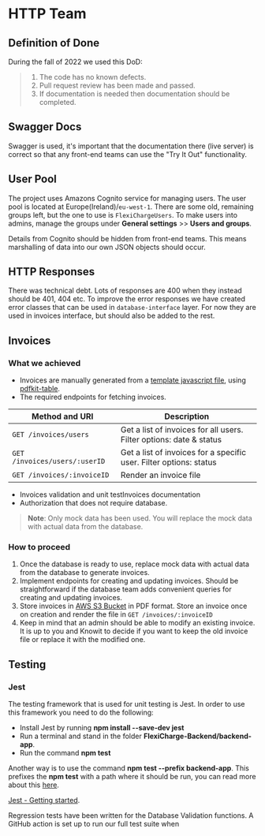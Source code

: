 # HTTP Team 



## Definition of Done

During the fall of 2022 we used this DoD:

> 1. The code has no known defects.
> 2. Pull request review has been made and passed.
> 3. If documentation is needed then documentation should be completed. 



## Swagger Docs

Swagger is used, it's important that the documentation there (live server) is correct so that any front-end teams can use the "Try It Out" functionality.



## User Pool

The project uses Amazons Cognito service for managing users. The user pool is located at Europe(Ireland)/`eu-west-1`.
There are some old, remaining groups left, but the one to use is `FlexiChargeUsers`. To make users into admins, manage the groups under **General settings** >> **Users and groups**.


Details from Cognito should be hidden from front-end teams. This means marshalling of data into our own JSON objects should occur.



## HTTP Responses

There was technical debt. Lots of responses are 400 when they instead should be 401, 404 etc. To improve the error responses we have created error classes that can be used in `database-interface` layer. For now they are used in invoices interface, but should also be added to the rest.



## Invoices

### What we achieved
  * Invoices are manually generated from a [template javascript file](https://github.com/knowitrickard/FlexiCharge-Backend/blob/http-team-docs/backend-app/src/database-Interface/utils/invoices.js), using [pdfkit-table](https://www.npmjs.com/package/pdfkit-table). 
  * The required endpoints for fetching invoices.

| Method and URI                | Description   |
| ----------------------------- | ------------- | 
| `GET /invoices/users`         | Get a list of invoices for all users. Filter options: date & status   |
| `GET /invoices/users/:userID` | Get a list of invoices for a specific user. Filter options: status    |
| `GET /invoices/:invoiceID`    | Render an invoice file                                                |

  * Invoices validation and unit testInvoices documentation
  * Authorization that does not require database.

> **Note**: Only mock data has been used. You will replace the mock data with actual data from the database.

### How to proceed

  1. Once the database is ready to use, replace mock data with actual data from the database to generate invoices.
  2. Implement endpoints for creating and updating invoices. Should be straightforward if the database team adds convenient queries for creating and updating invoices.
  3. Store invoices in [AWS S3 Bucket](https://aws.amazon.com/s3/) in PDF format. Store an invoice once on creation and render the file in `GET /invoices/:invoiceID`
  4. Keep in mind that an admin should be able to modify an existing invoice. It is up to you and Knowit to decide if you want to keep the old invoice file or replace it with the modified one.

  ## Testing

  ### Jest
  The testing framework that is used for unit testing is Jest. In order to use this framework you need to do the following:
  * Install Jest by running **npm install --save-dev jest**
  * Run a terminal and stand in the folder **FlexiCharge-Backend/backend-app**.
  * Run the command **npm test**

  Another way is to use the command **npm test --prefix backend-app**. This prefixes the **npm test** with a path where it should be run, you can read more about this [here](https://docs.npmjs.com/cli/v7/using-npm/config#prefix). 
  
  [Jest - Getting started](https://jestjs.io/docs/getting-started).
  
  Regression tests have been written for the Database Validation functions. 
  A GitHub action is set up to run our full test suite when 
